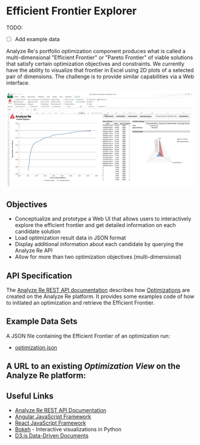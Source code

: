 # Efficient Frontier Explorer

TODO:
- [ ] Add example data

Analyze Re's portfolio optimization component produces what is called a
multi-dimensional "Efficient Frontier" or "Pareto Frontier" of viable solutions
that satisfy certain optimization objectives and constraints. We currently have
the ability to visualize that frontier in Excel using 2D plots of a selected
pair of dimensions. The challenge is to provide similar capabilities via a Web
interface.

![](frontier-explorer.png)

## Objectives

- Conceptualize and prototype a Web UI that allows users to interactively explore the efficient frontier and get detailed information on each candidate solution
- Load optimization result data in JSON format
- Display additional information about each candidate by querying the Analyze Re API
- Allow for more than two optimization objectives (multi-dimensional)

## API Specification

The [Analyze Re REST API documentation](http://docs.analyzere.net/) describes how
[Optimizations](http://docs.analyzere.net/?http#optimization-views) are created
on the Analyze Re platform. It provides some examples code of how to initiated an optimization and retrieve the Efficient Frontier.

## Example Data Sets

A JSON file containing the Efficient Frontier of an optimization run:
- [optimization.json](optimization.json)

A URL to an existing *Optimization View* on the Analyze Re platform:
- 

## Useful Links

- [Analyze Re REST API Documentation](http://docs.analyzere.net/)
- [Angular JavaScript Framework](https://angular.io/)
- [React JavaScript Framework](https://reactjs.org/)
- [Bokeh](https://bokeh.pydata.org/en/latest/) - Interactive visualizations in Python
- [D3.js Data-Driven Documents](https://d3js.org/)